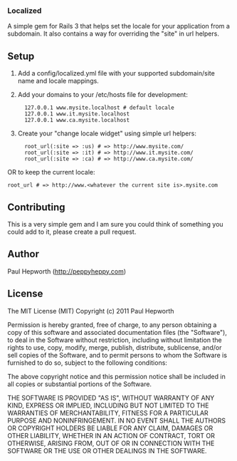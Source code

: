 ### Localized

A simple gem for Rails 3 that helps set the locale for your application from a
subdomain. It also contains a way for overriding the "site" in url helpers.

## Setup

1. Add a config/localized.yml file with your supported subdomain/site name and locale mappings.

2. Add your domains to your /etc/hosts file for development:

         127.0.0.1 www.mysite.localhost # default locale
         127.0.0.1 www.it.mysite.localhost
         127.0.0.1 www.ca.mysite.localhost

3. Create your "change locale widget" using simple url helpers:

         root_url(:site => :us) # => http://www.mysite.com/
         root_url(:site => :it) # => http://www.it.mysite.com/
         root_url(:site => :ca) # => http://www.ca.mysite.com/

  OR to keep the current locale:

    root_url # => http://www.<whatever the current site is>.mysite.com

## Contributing

This is a very simple gem and I am sure you could think of something you could
add to it, please create a pull request.

## Author

Paul Hepworth (http://peppyheppy.com)

## License

The MIT License (MIT)
Copyright (c) 2011 Paul Hepworth

Permission is hereby granted, free of charge, to any person obtaining a copy of this software and associated documentation files (the "Software"), to deal in the Software without restriction, including without limitation the rights to use, copy, modify, merge, publish, distribute, sublicense, and/or sell copies of the Software, and to permit persons to whom the Software is furnished to do so, subject to the following conditions:

The above copyright notice and this permission notice shall be included in all copies or substantial portions of the Software.

THE SOFTWARE IS PROVIDED "AS IS", WITHOUT WARRANTY OF ANY KIND, EXPRESS OR IMPLIED, INCLUDING BUT NOT LIMITED TO THE WARRANTIES OF MERCHANTABILITY, FITNESS FOR A PARTICULAR PURPOSE AND NONINFRINGEMENT. IN NO EVENT SHALL THE AUTHORS OR COPYRIGHT HOLDERS BE LIABLE FOR ANY CLAIM, DAMAGES OR OTHER LIABILITY, WHETHER IN AN ACTION OF CONTRACT, TORT OR OTHERWISE, ARISING FROM, OUT OF OR IN CONNECTION WITH THE SOFTWARE OR THE USE OR OTHER DEALINGS IN THE SOFTWARE.


